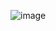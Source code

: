 ![image](https://github.com/ilrexho2011/Project-EULER-Possible-Solutions-Problems-301_to_400/assets/61479363/7842eb1a-543e-4838-9be4-306ec15532f2)


